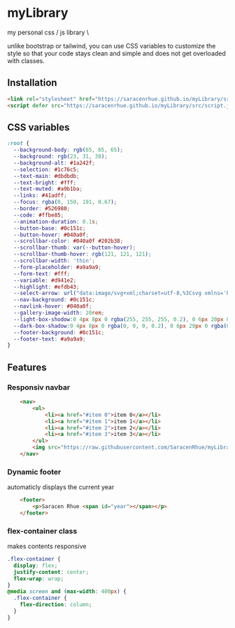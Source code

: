 # myLibrary

my personal css / js library \

unlike bootstrap or tailwind, you can use CSS variables to customize the style so that your code stays clean and simple and does not get overloaded with classes.

## Installation

```html
<link rel="stylesheet" href="https://saracenrhue.github.io/myLibrary/src/style.css"/>
<script defer src="https://saracenrhue.github.io/myLibrary/src/script.js"></script>
```

## CSS variables

```css
:root {
  --background-body: rgb(65, 65, 65);
  --background: rgb(23, 31, 38);
  --background-alt: #1a242f;
  --selection: #1c76c5;
  --text-main: #dbdbdb;
  --text-bright: #fff;
  --text-muted: #a9b1ba;
  --links: #41adff;
  --focus: rgba(0, 150, 191, 0.67);
  --border: #526980;
  --code: #ffbe85;
  --animation-duration: 0.1s;
  --button-base: #0c151c;
  --button-hover: #040a0f;
  --scrollbar-color: #040a0f #202b38;
  --scrollbar-thumb: var(--button-hover);
  --scrollbar-thumb-hover: rgb(121, 121, 121);
  --scrollbar-width: 'thin';
  --form-placeholder: #a9a9a9;
  --form-text: #fff;
  --variable: #d941e2;
  --highlight: #efdb43;
  --select-arrow: url("data:image/svg+xml;charset=utf-8,%3Csvg xmlns='http://www.w3.org/2000/svg' height='63' width='117' fill='%23efefef'%3E%3Cpath d='M115 2c-1-2-4-2-5 0L59 53 7 2a4 4 0 00-5 5l54 54 2 2 3-2 54-54c2-1 2-4 0-5z'/%3E%3C/svg%3E");
  --nav-background: #0c151c;
  --navlink-hover: #040a0f;
  --gallery-image-width: 20rem;
  --light-box-shodow:0 4px 8px 0 rgba(255, 255, 255, 0.2), 0 6px 20px 0 rgba(255, 255, 255, 0.19);
  --dark-box-shadow:0 4px 8px 0 rgba(0, 0, 0, 0.2), 0 6px 20px 0 rgba(0, 0, 0, 0.19);
  --footer-background: #0c151c;
  --footer-text: #a9a9a9;
}
```

## Features

### Responsiv navbar

```html
    <nav>
        <ul>
            <li><a href="#item 0">item 0</a></li>
            <li><a href="#item 1">item 1</a></li>
            <li><a href="#item 2">item 2</a></li>
            <li><a href="#item 3">item 3</a></li>
        </ul>
        <img src="https://raw.githubusercontent.com/SaracenRhue/myLibrary/main/src/icons/burger.svg" alt="#" />
    </nav>
```

### Dynamic footer

automaticly displays the current year

```html
    <footer>
        <p>Saracen Rhue <span id="year"></span></p>
    </footer>
```

### flex-container class

makes contents responsive

```css
.flex-container {
  display: flex;
  justify-content: center;
  flex-wrap: wrap;
}
@media screen and (max-width: 400px) {
  .flex-container {
    flex-direction: column;
  }
}
```
